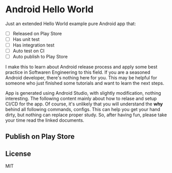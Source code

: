 # Android Hello World

Just an extended Hello World example pure Android app that:

- [ ] Released on Play Store
- [ ] Has unit test
- [ ] Has integration test
- [ ] Auto test on CI
- [ ] Auto publish to Play Store

I make this to learn about Android release process and apply some best practice
in Softwaren Engineering to this field. If you are a seasoned Android developer,
there's nothing here for you. This may be helpful for someone who just finished
some tutorials and want to learn the next steps.

App is generated using Android Studio, with slightly modification, nothing
interesting. The following content mainly about how to relase and setup CI/CD
for the app. Of course, it's unlikely that you will understand the **why**
behind all following commands, configs. This can help you get your hand dirty,
but nothing can replace proper study. So, after having fun, please take your
time read the linked documents.

## Publish on Play Store

## License

MIT
